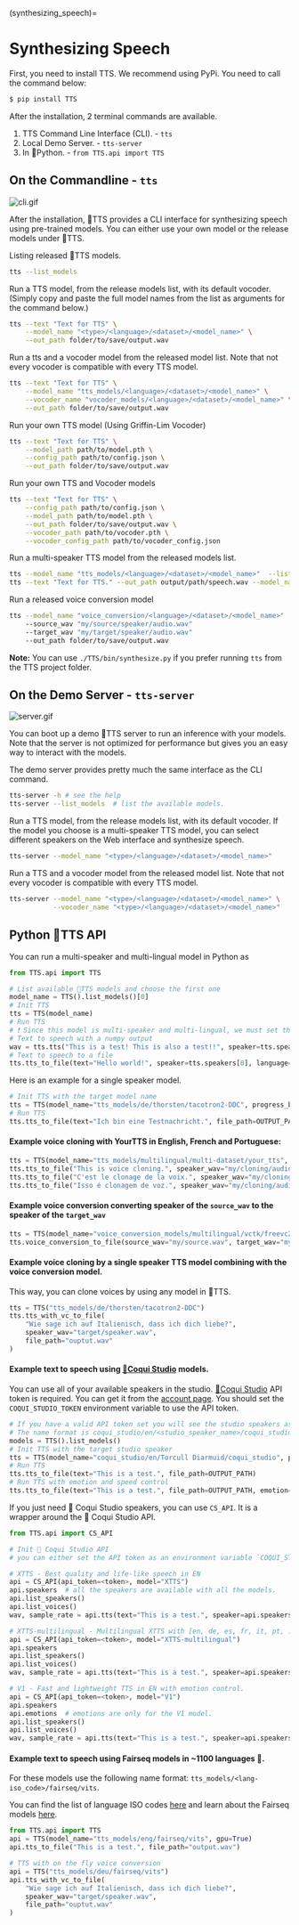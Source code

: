 (synthesizing_speech)=
# Synthesizing Speech

First, you need to install TTS. We recommend using PyPi. You need to call the command below:

```bash
$ pip install TTS
```

After the installation, 2 terminal commands are available.

1. TTS Command Line Interface (CLI). - `tts`
2. Local Demo Server. - `tts-server`
3. In 🐍Python. - `from TTS.api import TTS`

## On the Commandline - `tts`
![cli.gif](https://github.com/coqui-ai/TTS/raw/main/images/tts_cli.gif)

After the installation, 🐸TTS provides a CLI interface for synthesizing speech using pre-trained models. You can either use your own model or the release models under 🐸TTS.

Listing released 🐸TTS models.

```bash
tts --list_models
```

Run a TTS model, from the release models list, with its default vocoder. (Simply copy and paste the full model names from the list as arguments for the command below.)

```bash
tts --text "Text for TTS" \
    --model_name "<type>/<language>/<dataset>/<model_name>" \
    --out_path folder/to/save/output.wav
```

Run a tts and a vocoder model from the released model list. Note that not every vocoder is compatible with every TTS model.

```bash
tts --text "Text for TTS" \
    --model_name "tts_models/<language>/<dataset>/<model_name>" \
    --vocoder_name "vocoder_models/<language>/<dataset>/<model_name>" \
    --out_path folder/to/save/output.wav
```

Run your own TTS model (Using Griffin-Lim Vocoder)

```bash
tts --text "Text for TTS" \
    --model_path path/to/model.pth \
    --config_path path/to/config.json \
    --out_path folder/to/save/output.wav
```

Run your own TTS and Vocoder models

```bash
tts --text "Text for TTS" \
    --config_path path/to/config.json \
    --model_path path/to/model.pth \
    --out_path folder/to/save/output.wav \
    --vocoder_path path/to/vocoder.pth \
    --vocoder_config_path path/to/vocoder_config.json
```

Run a multi-speaker TTS model from the released models list.

```bash
tts --model_name "tts_models/<language>/<dataset>/<model_name>"  --list_speaker_idxs  # list the possible speaker IDs.
tts --text "Text for TTS." --out_path output/path/speech.wav --model_name "tts_models/<language>/<dataset>/<model_name>"  --speaker_idx "<speaker_id>"
```

Run a released voice conversion model

```bash
tts --model_name "voice_conversion/<language>/<dataset>/<model_name>"
    --source_wav "my/source/speaker/audio.wav"
    --target_wav "my/target/speaker/audio.wav"
    --out_path folder/to/save/output.wav
```

**Note:** You can use ```./TTS/bin/synthesize.py``` if you prefer running ```tts``` from the TTS project folder.

## On the Demo Server - `tts-server`

 <!-- <img src="https://raw.githubusercontent.com/coqui-ai/TTS/main/images/demo_server.gif" height="56"/> -->
![server.gif](https://github.com/coqui-ai/TTS/raw/main/images/demo_server.gif)

You can boot up a demo 🐸TTS server to run an inference with your models. Note that the server is not optimized for performance
but gives you an easy way to interact with the models.

The demo server provides pretty much the same interface as the CLI command.

```bash
tts-server -h # see the help
tts-server --list_models  # list the available models.
```

Run a TTS model, from the release models list, with its default vocoder.
If the model you choose is a multi-speaker TTS model, you can select different speakers on the Web interface and synthesize
speech.

```bash
tts-server --model_name "<type>/<language>/<dataset>/<model_name>"
```

Run a TTS and a vocoder model from the released model list. Note that not every vocoder is compatible with every TTS model.

```bash
tts-server --model_name "<type>/<language>/<dataset>/<model_name>" \
           --vocoder_name "<type>/<language>/<dataset>/<model_name>"
```

## Python 🐸TTS API

You can run a multi-speaker and multi-lingual model in Python as

```python
from TTS.api import TTS

# List available 🐸TTS models and choose the first one
model_name = TTS().list_models()[0]
# Init TTS
tts = TTS(model_name)
# Run TTS
# ❗ Since this model is multi-speaker and multi-lingual, we must set the target speaker and the language
# Text to speech with a numpy output
wav = tts.tts("This is a test! This is also a test!!", speaker=tts.speakers[0], language=tts.languages[0])
# Text to speech to a file
tts.tts_to_file(text="Hello world!", speaker=tts.speakers[0], language=tts.languages[0], file_path="output.wav")
```

Here is an example for a single speaker model.

```python
# Init TTS with the target model name
tts = TTS(model_name="tts_models/de/thorsten/tacotron2-DDC", progress_bar=False)
# Run TTS
tts.tts_to_file(text="Ich bin eine Testnachricht.", file_path=OUTPUT_PATH)
```

#### Example voice cloning with YourTTS in English, French and Portuguese:

```python
tts = TTS(model_name="tts_models/multilingual/multi-dataset/your_tts", progress_bar=False).to("cuda")
tts.tts_to_file("This is voice cloning.", speaker_wav="my/cloning/audio.wav", language="en", file_path="output.wav")
tts.tts_to_file("C'est le clonage de la voix.", speaker_wav="my/cloning/audio.wav", language="fr", file_path="output.wav")
tts.tts_to_file("Isso é clonagem de voz.", speaker_wav="my/cloning/audio.wav", language="pt", file_path="output.wav")
```

#### Example voice conversion converting speaker of the `source_wav` to the speaker of the `target_wav`

```python
tts = TTS(model_name="voice_conversion_models/multilingual/vctk/freevc24", progress_bar=False).to("cuda")
tts.voice_conversion_to_file(source_wav="my/source.wav", target_wav="my/target.wav", file_path="output.wav")
```

#### Example voice cloning by a single speaker TTS model combining with the voice conversion model.

This way, you can clone voices by using any model in 🐸TTS.

```python
tts = TTS("tts_models/de/thorsten/tacotron2-DDC")
tts.tts_with_vc_to_file(
    "Wie sage ich auf Italienisch, dass ich dich liebe?",
    speaker_wav="target/speaker.wav",
    file_path="ouptut.wav"
)
```

#### Example text to speech using [🐸Coqui Studio](https://coqui.ai) models.

You can use all of your available speakers in the studio.
[🐸Coqui Studio](https://coqui.ai) API token is required. You can get it from the [account page](https://coqui.ai/account).
You should set the `COQUI_STUDIO_TOKEN` environment variable to use the API token.

```python
# If you have a valid API token set you will see the studio speakers as separate models in the list.
# The name format is coqui_studio/en/<studio_speaker_name>/coqui_studio
models = TTS().list_models()
# Init TTS with the target studio speaker
tts = TTS(model_name="coqui_studio/en/Torcull Diarmuid/coqui_studio", progress_bar=False)
# Run TTS
tts.tts_to_file(text="This is a test.", file_path=OUTPUT_PATH)
# Run TTS with emotion and speed control
tts.tts_to_file(text="This is a test.", file_path=OUTPUT_PATH, emotion="Happy", speed=1.5)
```

If you just need 🐸 Coqui Studio speakers, you can use `CS_API`. It is a wrapper around the 🐸 Coqui Studio API.

```python
from TTS.api import CS_API

# Init 🐸 Coqui Studio API
# you can either set the API token as an environment variable `COQUI_STUDIO_TOKEN` or pass it as an argument.

# XTTS - Best quality and life-like speech in EN
api = CS_API(api_token=<token>, model="XTTS")
api.speakers  # all the speakers are available with all the models.
api.list_speakers()
api.list_voices()
wav, sample_rate = api.tts(text="This is a test.", speaker=api.speakers[0].name, emotion="Happy", speed=1.5)

# XTTS-multilingual - Multilingual XTTS with [en, de, es, fr, it, pt, ...] (more langs coming soon)
api = CS_API(api_token=<token>, model="XTTS-multilingual")
api.speakers
api.list_speakers()
api.list_voices()
wav, sample_rate = api.tts(text="This is a test.", speaker=api.speakers[0].name, emotion="Happy", speed=1.5)

# V1 - Fast and lightweight TTS in EN with emotion control.
api = CS_API(api_token=<token>, model="V1")
api.speakers
api.emotions  # emotions are only for the V1 model.
api.list_speakers()
api.list_voices()
wav, sample_rate = api.tts(text="This is a test.", speaker=api.speakers[0].name, emotion="Happy", speed=1.5)
```

#### Example text to speech using **Fairseq models in ~1100 languages** 🤯.
For these models use the following name format: `tts_models/<lang-iso_code>/fairseq/vits`.

You can find the list of language ISO codes [here](https://dl.fbaipublicfiles.com/mms/tts/all-tts-languages.html) and learn about the Fairseq models [here](https://github.com/facebookresearch/fairseq/tree/main/examples/mms).

```python
from TTS.api import TTS
api = TTS(model_name="tts_models/eng/fairseq/vits", gpu=True)
api.tts_to_file("This is a test.", file_path="output.wav")

# TTS with on the fly voice conversion
api = TTS("tts_models/deu/fairseq/vits")
api.tts_with_vc_to_file(
    "Wie sage ich auf Italienisch, dass ich dich liebe?",
    speaker_wav="target/speaker.wav",
    file_path="ouptut.wav"
)
```